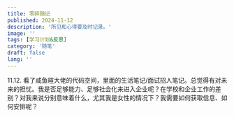 ```yaml
---
title: 零碎随记
published: 2024-11-12
description: '所见和心得要及时记录。'
image: ''
tags: [学习计划&反思]
category: '随笔'
draft: false 
lang: ''
---
```

11.12.
看了咸鱼暄大佬的代码空间，里面的生活笔记/面试招人笔记。总觉得有对未来的担忧。我是否足够能力、足够社会化来进入企业呢？在学校和企业工作的差别？对我来说分别意味着什么，尤其我是女性的情况下？我需要如何获取信息、如何安排呢？